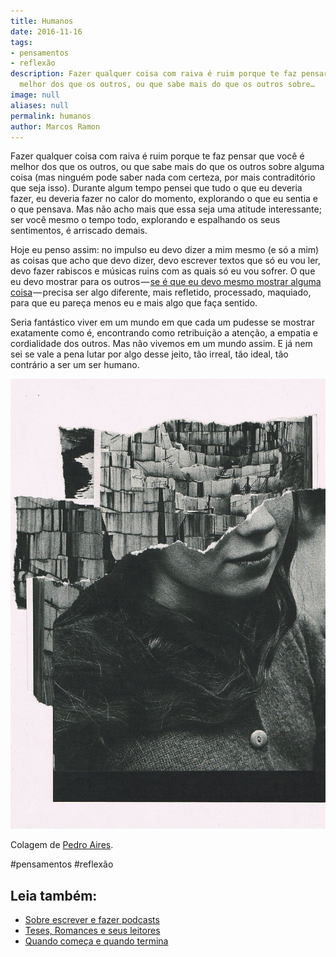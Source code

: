 ```yaml
---
title: Humanos
date: 2016-11-16
tags:
- pensamentos
- reflexão
description: Fazer qualquer coisa com raiva é ruim porque te faz pensar que você é
  melhor dos que os outros, ou que sabe mais do que os outros sobre…
image: null
aliases: null
permalink: humanos
author: Marcos Ramon
---
```

Fazer qualquer coisa com raiva é ruim porque te faz pensar que você é melhor dos que os outros, ou que sabe mais do que os outros sobre alguma coisa (mas ninguém pode saber nada com certeza, por mais contraditório que seja isso). Durante algum tempo pensei que tudo o que eu deveria fazer, eu deveria fazer no calor do momento, explorando o que eu sentia e o que pensava. Mas não acho mais que essa seja uma atitude interessante; ser você mesmo o tempo todo, explorando e espalhando os seus sentimentos, é arriscado demais.

Hoje eu penso assim: no impulso eu devo dizer a mim mesmo (e só a mim) as coisas que acho que devo dizer, devo escrever textos que só eu vou ler, devo fazer rabiscos e músicas ruins com as quais só eu vou sofrer. O que eu devo mostrar para os outros — [se é que eu devo mesmo mostrar alguma coisa](http://www.marcosramon.net/ano-bissexto/319-humilhacao-na-internet) — precisa ser algo diferente, mais refletido, processado, maquiado, para que eu pareça menos eu e mais algo que faça sentido.

Seria fantástico viver em um mundo em que cada um pudesse se mostrar exatamente como é, encontrando como retribuição a atenção, a empatia e cordialidade dos outros. Mas não vivemos em um mundo assim. E já nem sei se vale a pena lutar por algo desse jeito, tão irreal, tão ideal, tão contrário a ser um ser humano.

<img src="/assets/img/humanos-medium.jpeg">

Colagem de [Pedro Aires](http://wickedworlds.tumblr.com/post/151843418625/suicide-note-by-pedro-aires-16).


#pensamentos #reflexão<div class="leia-tambem" markdown="1">
## Leia também:

- <a href="/sobre-escrever-e-fazer-podcasts">Sobre escrever e fazer podcasts</a>
- <a href="/teses-romances-e-seus-leitores">Teses, Romances e seus leitores</a>
- <a href="/quando-comeca-e-quando-termina">Quando começa e quando termina</a>
</div>
